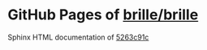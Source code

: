 GitHub Pages of [brille/brille](https://github.com/brille/brille.git)
======================================
Sphinx HTML documentation of [5263c91c](https://github.com/brille/brille/tree/5263c91cde1fd5cf42ccb51001661bbb35e41ddf)

